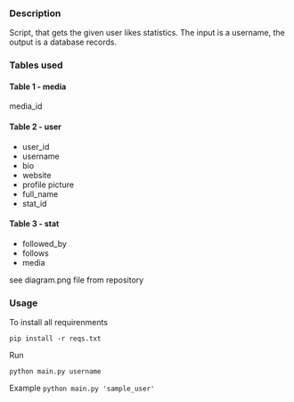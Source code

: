 ### Description

Script, that gets the given user likes statistics. The input is a username,
the output is a database records.

### Tables used

#### Table 1 - media

media_id

#### Table 2 - user

* user_id
* username
* bio
* website
* profile picture
* full_name
* stat_id

#### Table 3 - stat

* followed_by
* follows
* media

see diagram.png file from repository


### Usage

To install all requirenments

`pip install -r reqs.txt`

Run

`python main.py username`

Example `python main.py 'sample_user'`


